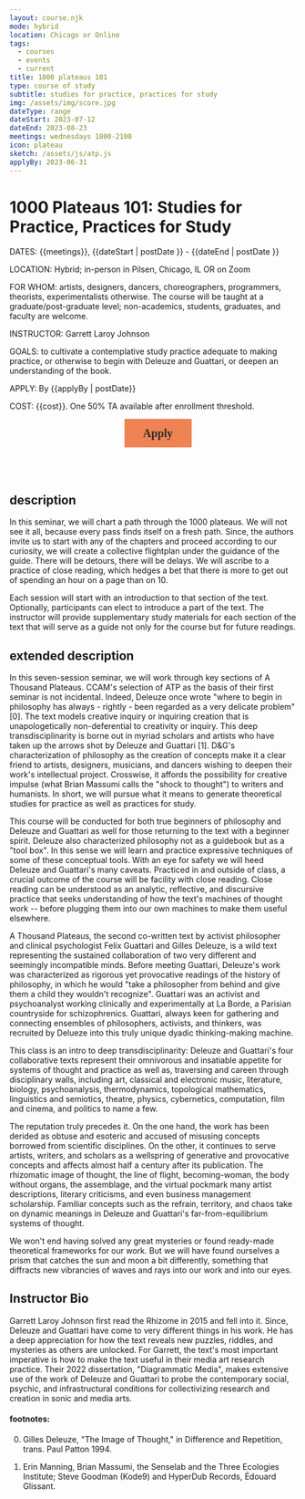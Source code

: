 ```yaml
---
layout: course.njk
mode: hybrid
location: Chicago or Online
tags:
  - courses
  - events
  - current
title: 1000 plateaus 101
type: course of study
subtitle: studies for practice, practices for study
img: /assets/img/score.jpg
dateType: range
dateStart: 2023-07-12
dateEnd: 2023-08-23
meetings: wednesdays 1800-2100
icon: plateau
sketch: /assets/js/atp.js
applyBy: 2023-06-31
---
```


# 1000 Plateaus 101: Studies for Practice, Practices for Study

DATES: {{meetings}}, {{dateStart | postDate }} - {{dateEnd | postDate }}

LOCATION: Hybrid; in-person in Pilsen, Chicago, IL OR on Zoom

FOR WHOM: artists, designers, dancers, choreographers, programmers, theorists, experimentalists otherwise. The course will be taught at a graduate/post-graduate level; non-academics, students, graduates, and faculty are welcome.

INSTRUCTOR: Garrett Laroy Johnson

GOALS: to cultivate a contemplative study practice adequate to making practice, or otherwise to begin with Deleuze and Guattari, or deepen an understanding of the book.

APPLY: By {{applyBy | postDate}}

COST: {{cost}}. One 50% TA available after enrollment threshold.

<div style="width:100%;height:100px">
<div class = "center">
<button data-tf-popup="JkTTBTsc" data-tf-opacity="100" data-tf-size="100" data-tf-iframe-props="title=ATP101: Practices for Study, Studies for Practice" data-tf-transitive-search-params data-tf-medium="snippet" style="all:unset;font-family:Roboto Mono,mono;display:inline-block;max-width:100%;white-space:nowrap;overflow:hidden;text-overflow:ellipsis;background-color:#EF8354;color:#2D2D2A;font-size:20px;border-radius:0px;padding:0 33px;font-weight:bold;height:50px;cursor:pointer;line-height:50px;text-align:center;margin-left:40%;text-decoration:none;">Apply</button><script src="//embed.typeform.com/next/embed.js"></script>
</div>
</div>

## description

In this seminar, we will chart a path through the 1000 plateaus. We will not see it all, because every pass finds itself on a fresh path. Since, the authors invite us to start with any of the chapters and proceed according to our curiosity, we will create a collective flightplan under the guidance of the guide. There will be detours, there will be delays. We will ascribe to a practice of close reading, which hedges a bet that there is more to get out of spending an hour on a page than on 10.

Each session will start with an introduction to that section of the text. Optionally, participants can elect to introduce a part of the text. The instructor will provide supplementary study materials for each section of the text that will serve as a guide not only for the course but for future readings.

## extended description

In this seven-session seminar, we will work through key sections of A Thousand Plateaus. CCAM's selection of ATP as the basis of their first seminar is not incidental. Indeed, Deleuze once wrote "where to begin in philosophy has always - rightly - been regarded as a very delicate problem"[0]. The text models creative inquiry or inquiring creation that is unapologetically non-deferential to creativity or inquiry. This deep transdisciplinarity is borne out in myriad scholars and artists who have taken up the arrows shot by Deleuze and Guattari [1]. D&G's characterization of philosophy as the creation of concepts make it a clear friend to artists, designers, musicians, and dancers wishing to deepen their work's intellectual project. Crosswise, it affords the possibility for creative impulse (what Brian Massumi calls the "shock to thought") to writers and humanists. In short, we will pursue what it means to generate theoretical studies for practice as well as practices for study.

This course will be conducted for both true beginners of philosophy and Deleuze and Guattari as well for those returning to the text with a beginner spirit. Deleuze also characterized philosophy not as a guidebook but as a "tool box". In this sense we will learn and practice expressive techniques of some of these conceptual tools. With an eye for safety we will heed Deleuze and Guattari's many caveats. Practiced in and outside of class, a crucial outcome of the course will be facility with close reading. Close reading can be understood as an analytic, reflective, and discursive practice that seeks understanding of how the text's machines of thought work -- before plugging them into our own machines to make them useful elsewhere.

A Thousand Plateaus, the second co-written text by activist philosopher and clinical psychologist Felix Guattari and Gilles Deleuze, is a wild text representing the sustained collaboration of two very different and seemingly incompatible minds. Before meeting Guattari, Deleuze's work was characterized as rigorous yet provocative readings of the history of philosophy, in which he would "take a philosopher from behind and give them a child they wouldn't recognize". Guattari was an activist and psychoanalyst working clinically and experimentally at La Borde, a Parisian countryside for schizophrenics. Guattari, always keen for gathering and connecting ensembles of philosophers, activists, and thinkers, was recruited by Delueze into this truly unique dyadic thinking-making machine.

This class is an intro to deep transdisciplinarity: Deleuze and Guattari's four collaborative texts represent their omnivorous and insatiable appetite for systems of thought and practice as well as, traversing and careen through disciplinary walls, including art, classical and electronic music, literature, biology, psychoanalysis, thermodynamics, topological mathematics, linguistics and semiotics, theatre, physics, cybernetics, computation, film and cinema, and politics to name a few.

The reputation truly precedes it. On the one hand, the work has been derided as obtuse and esoteric and accused of misusing concepts borrowed from scientific disciplines. On the other, it continues to serve artists, writers, and scholars as a wellspring of generative and provocative concepts and affects almost half a century after its publication. The rhizomatic image of thought, the line of flight, becoming-woman, the body without organs, the assemblage, and the virtual pockmark many artist descriptions, literary criticisms, and even business management scholarship. Familiar concepts such as the refrain, territory, and chaos take on dynamic meanings in Deleuze and Guattari's far-from-equilibrium systems of thought.

We won't end having solved any great mysteries or found ready-made theoretical frameworks for our work. But we will have found ourselves a prism that catches the sun and moon a bit differently, something that diffracts new vibrancies of waves and rays into our work and into our eyes.

## Instructor Bio

Garrett Laroy Johnson first read the Rhizome in 2015 and fell into it. Since, Deleuze and Guattari have come to very different things in his work. He has a deep appreciation for how the text reveals new puzzles, riddles, and mysteries as others are unlocked. For Garrett, the text's most important imperative is how to make the text useful in their media art research practice. Their 2022 dissertation, "Diagrammatic Media", makes extensive use of the work of Deleuze and Guattari to probe the contemporary social, psychic, and infrastructural conditions for collectivizing research and creation in sonic and media arts.

#### footnotes:

0. Gilles Deleuze, "The Image of Thought," in Difference and Repetition, trans. Paul Patton 1994.

1. Erin Manning, Brian Massumi, the Senselab and the Three Ecologies Institute; Steve Goodman (Kode9) and HyperDub Records, Édouard Glissant.
